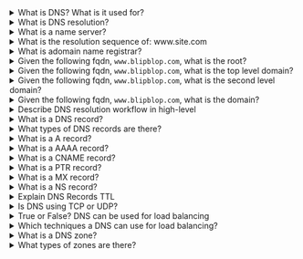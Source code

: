 <details> <summary>What is DNS? What is it used for?</summary><br><b> DNS (Domain Name Systems) is a protocol used for converting domain names into IP addresses.<br> computer networking (at layer 3 of the OSP model) is done with IP addresses but for as humans it's hard to remember IP addresses, it's much easier to remember names. This why we need something such as DNS to convert any domain name we type into an IP address. You can think on DNS as a huge phonebook or database where each corresponding name has an IP. </b></details> <details> <summary>What is DNS resolution?</summary><br><b> The process of translating IP addresses to domain names. </b></details> <details> <summary>What is a name server?</summary><br><b> A server which is responsible for resolving DNS queries. </b></details> <details> <summary>What is the resolution sequence of: www.site.com</summary><br><b> It's resolved in this order: 1) . 2) .com 3) site.com 4) www.site.com </b></details> <details> <summary>What is adomain name registrar?</summary><br><b> [Cloudflare](https://www.cloudflare.com/en-gb/learning/dns/glossary/what-is-a-domain-name-registrar): "A domain name registrar provides domain name registrations to the general public. A common misconception is that registrars sell domain names; these domain names are actually owned by registries and can only be leased by users." </b></details> <details> <summary>Given the following fqdn, <code>www.blipblop.com</code>, what is the root?</summary><br><b> `.` is the root </b></details> <details> <summary>Given the following fqdn, <code>www.blipblop.com</code>, what is the top level domain?</summary><br><b> `.com.` is the top level domain </b></details> <details> <summary>Given the following fqdn, <code>www.blipblop.com</code>, what is the second level domain?</summary><br><b> `blipblop.com.` is the second level domain </b></details> <details> <summary>Given the following fqdn, <code>www.blipblop.com</code>, what is the domain?</summary><br><b>`www.blipblop.com.` is the domain </b></details> <details> <summary>Describe DNS resolution workflow in high-level</summary><br><b> In general the process is as follows: * The user types an address in the web browser (some_site.com) * The operating system gets a request from the browser to translate the address the user entered * A query created to check if a local entry of the address exists in the system. In case it doesn't, the request is forwarded to the DNS resolver * The Resolver is a server, usually configured by your ISP when you connect to the internet, that responsible for resolving your query by contacting other DNS servers * The Resolver contacts the root nameserver (aka as .) * The root nameserver either responds with the address you are looking for or it responds with the address of the relevant Top Level Domain DNS server (if your address ends with org then the org TLD) * The Resolver then contacts the TLD DNS. TLD DNS might respond with the address you are looking for.If it doesn't has the information, it will provide the address of SLD DNS server * SLD DNS server will reply with the address to the resolver * The Resolver passes this information to the browser while your OS also stores this information in the cache * The user cab browse the website with happiness and joy :D </b></details><details> <summary>What is a DNS record?</summary><br><b> A mapping between domain name and an IP address. </b></details> <details> <summary>What types of DNS records are there?</summary><br><b> * A * CNAME * PTR * MX * AAAA ... A more detailed list, can be found [here](https://www.nslookup.io/learning/dns-record-types) </b></details> <details> <summary>What is a A record?</summary><br><b> A (Address): Maps a host name to an IPv4 address. When a computer has multiple adapter cards and IP addresses, it should have multiple address records. </b></details> <details> <summary>What is a AAAA record?</summary><br><b> An AAAA Record performs the same function as an A Record, but for an IPv6 Address. </b></details> <details> <summary>What is a CNAME record?</summary><br><b> CNAME: maps a hostname to another hostname. The target should be a domain name which must have an A or AAAA record. Think of it as an alias record. </b></details> <details> <summary>What is a PTR record?</summary><br><b>While an A record points a domain name to an IP address, a PTR record does the opposite and resolves the IP address to a domain name. </b></details> <details> <summary>What is a MX record?</summary><br><b> MX (Mail Exchange) Specifies a mail exchange server for the domain, which allows mail to be delivered to the correct mail servers in the domain. </b></details> <details> <summary>What is a NS record?</summary><br><b> NS: name servers that can respond to DNS queries </b></details><details> <summary>Explain DNS Records TTL</summary><br><b> [varonis.com](https://www.varonis.com/blog/dns-ttl): "DNS TTL (time to live) is a setting that tells the DNS resolver how long to cache a query before requesting a new one. The information gathered is then stored in the cache of the recursive or local resolver for the TTL before it reaches back out to collect new, updated details." </b></details><details> <summary>Is DNS using TCP or UDP?</summary><br><b> DNS uses UDP port 53 for resolving queries either regular or reverse. DNS uses TCP for zone transfer. </b></details> <details> <summary>True or False? DNS can be used for load balancing</summary><br><b> True. </b></details> <details> <summary>Which techniques a DNS can use for load balancing?</summary><br><b> There are several techniques that a DNS can use for load balancing, including: * Round-robin DNS * Weighted round-robin DNS * Least connections * GeoDNS </b></details> <details> <summary>What is a DNS zone?</summary><br><b> A DNS zone is a logical container that holds all the DNS resource records for a specific domain name. </b></details> <details> <summary>What types of zones are there?</summary><br><b> There are several types, including: * Primary zone: A primary zone is a read/write zone that is stored in a master DNS server. * Secondary zone: A secondary zone is a read-only copy of a primary zone that is stored in aslave DNS server. * Stub zone: A stub zone is a type of zone that contains only the essential information about a domain name. It is used to reduce the amount of DNS traffic and improve the efficiency of the DNS resolution process. </b></details>